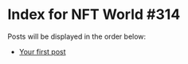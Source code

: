 # Index for NFT World #314
Posts will be displayed in the order below:

- [Your first post](./001-first.md)

